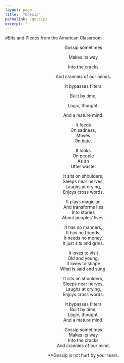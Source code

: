 ```yaml
---
layout: page
title:  "Gossip"
permalink: /gossip/
excerpt: ""
---
```


#Bits and Pieces from the American Classroom
 

<span align="center">

Gossip sometimes

Makes its way  

Into the cracks  

And crannies of our minds.  


It bypasses filters  

Built by time,  

Logic, thought,  

And a mature mind.  


It feeds  
On sadness,  
Moves  
On hate.  

It looks  
On people  
As an  
Utter waste.  

It sits on shoulders,  
Sleeps near nerves,  
Laughs at crying,  
Enjoys cross words.  

It plays magician  
And transforms lies  
Into stories  
About peoples’ lives.  

It has no manners,  
It has no friends,  
It needs no money,  
It just sits and grins.  

It loves to visit  
Old and young.  
It loves to shape  
What is said and sung.  

It sits on shoulders,  
Sleeps near nerves,  
Laughs at crying,  
Enjoys cross words.  

It bypasses filters  
Built by time,  
Logic, thought,  
And a mature mind.  

Gossip sometimes  
Makes its way  
Into the cracks  
And crannies of our mind.  
 
**Gossip is not hurt by your tears.  

</span>